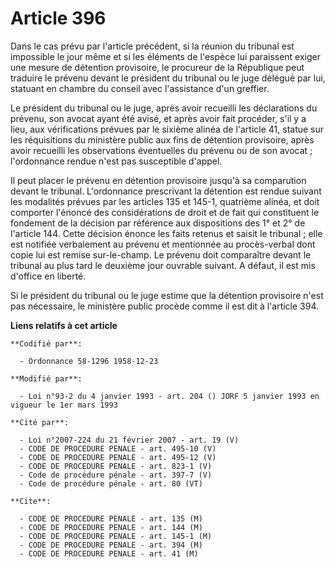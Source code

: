 # Article 396

Dans le cas prévu par l'article précédent, si la réunion du tribunal est impossible le jour même et si les éléments de
l'espèce lui paraissent exiger une mesure de détention provisoire, le procureur de la République peut traduire le prévenu
devant le président du tribunal ou le juge délégué par lui, statuant en chambre du conseil avec l'assistance d'un greffier.

Le président du tribunal ou le juge, après avoir recueilli les déclarations du prévenu, son avocat ayant été avisé, et après
avoir fait procéder, s'il y a lieu, aux vérifications prévues par le sixième alinéa de l'article 41, statue sur les
réquisitions du ministère public aux fins de détention provisoire, après avoir recueilli les observations éventuelles du
prévenu ou de son avocat ; l'ordonnance rendue n'est pas susceptible d'appel.

Il peut placer le prévenu en détention provisoire jusqu'à sa comparution devant le tribunal. L'ordonnance prescrivant la
détention est rendue suivant les modalités prévues par les articles 135 et 145-1, quatrième alinéa, et doit comporter
l'énoncé des considérations de droit et de fait qui constituent le fondement de la décision par référence aux dispositions
des 1° et 2° de l'article 144. Cette décision énonce les faits retenus et saisit le tribunal ; elle est notifiée verbalement
au prévenu et mentionnée au procès-verbal dont copie lui est remise sur-le-champ. Le prévenu doit comparaître devant le
tribunal au plus tard le deuxième jour ouvrable suivant. A défaut, il est mis d'office en liberté.

Si le président du tribunal ou le juge estime que la détention provisoire n'est pas nécessaire, le ministère public procède
comme il est dit à l'article 394.

**Liens relatifs à cet article**

	**Codifié par**:

	  - Ordonnance 58-1296 1958-12-23

	**Modifié par**:

	  - Loi n°93-2 du 4 janvier 1993 - art. 204 () JORF 5 janvier 1993 en vigueur le 1er mars 1993

	**Cité par**:

	  - Loi n°2007-224 du 21 février 2007 - art. 19 (V)
	  - CODE DE PROCEDURE PENALE - art. 495-10 (V)
	  - CODE DE PROCEDURE PENALE - art. 495-12 (V)
	  - CODE DE PROCEDURE PENALE - art. 823-1 (V)
	  - Code de procédure pénale - art. 397-7 (V)
	  - Code de procédure pénale - art. 80 (VT)

	**Cite**:

	  - CODE DE PROCEDURE PENALE - art. 135 (M)
	  - CODE DE PROCEDURE PENALE - art. 144 (M)
	  - CODE DE PROCEDURE PENALE - art. 145-1 (M)
	  - CODE DE PROCEDURE PENALE - art. 394 (M)
	  - CODE DE PROCEDURE PENALE - art. 41 (M)
